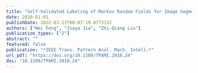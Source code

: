 ```yaml
---
title: "Self-Validated Labeling of Markov Random Fields for Image Segmentation (IEEE Trans. Pattern Anal. Mach. Intell., 2010)"
date: 2010-01-01
publishDate: 2022-03-23T08:07:19.077313Z
authors: ["Wei Feng", "Jiaya Jia", "Zhi-Qiang Liu"]
publication_types: ["2"]
abstract: ""
featured: false
publication: "*IEEE Trans. Pattern Anal. Mach. Intell.*"
url_pdf: "https://doi.org/10.1109/TPAMI.2010.24"
doi: "10.1109/TPAMI.2010.24"
---
```


